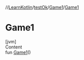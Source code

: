//[LearnKotlin](../../index.md)/[testOk](../index.md)/[Game1](index.md)/[Game1](-game1.md)



# Game1  
[jvm]  
Content  
fun [Game1](-game1.md)()  



